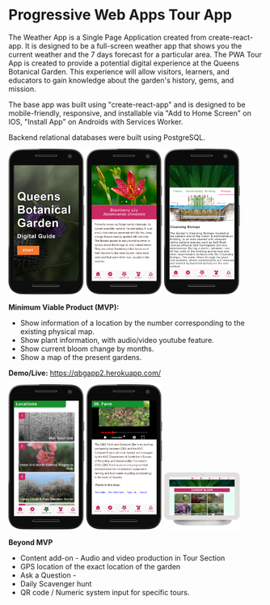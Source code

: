 #   Progressive Web Apps Tour App

The Weather App is a Single Page Application created from create-react-app. It is designed to be a full-screen weather app that shows you the current weather and the 7 days forecast for a particular area.
The PWA Tour App is created to provide a potential digital experience at the Queens Botanical Garden. This experience will allow visitors, learners, and educators to gain knowledge about the garden's history, gems, and mission.

 The base app was built using "create-react-app" and is designed to be mobile-friendly, responsive, and installable via "Add to Home Screen" on IOS, "Install App" on Androids with Services Worker.
 
Backend relational databases were built using PostgreSQL.

<span> 
 <img src = "https://raw.githubusercontent.com/jackyodev/tour/main/frontend/public/qbgapp2.herokuapp.com_(Moto%20G4).png" width = "150px">
<img src = "https://raw.githubusercontent.com/jackyodev/tour/main/frontend/public/qbgapp2.herokuapp.com_home(Moto%20G4)%20(1).png" width = "150px">
<img src = "https://github.com/jackyodev/tour/blob/main/frontend/public/qbgapp2.herokuapp.com_home(Moto%20G4)%20(2).png" width = "150px">
 </span> 



**Minimum Viable Product (MVP):**

-   Show information of a location by the number corresponding to the existing physical map.
-   Show plant information, with audio/video youtube feature.
-   Show current bloom change by months.
-   Show a map of the present gardens.

  **Demo/Live:**
https://qbgapp2.herokuapp.com/


<img src = "https://github.com/jackyodev/tour/blob/main/frontend/public/qbgapp2.herokuapp.com_home(Moto%20G4)%20(4).png" width = "150px">
<img src = "https://github.com/jackyodev/tour/blob/main/frontend/public/qbgapp2.herokuapp.com_home(Moto%20G4)%20(6).png" width = "150px">
<img src = "https://github.com/jackyodev/tour/blob/main/frontend/public/qbgapp2.herokuapp.com_home(Nest%20Hub).png" width = "150px">


**Beyond MVP**

-   Content add-on - Audio and video production in Tour Section
-   GPS location of the exact location of the garden
-   Ask a Question -
-   Daily Scavenger hunt
-   QR code / Numeric system input for specific tours.
